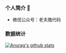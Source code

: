 ### 个人简介 👋
- 微信公众号：老夫撸代码
### 数据统计 
[![Anurag's github stats](https://github-readme-stats.vercel.app/api?username=pythonsir)](https://github.com/pythonsir/github-readme-stats)

